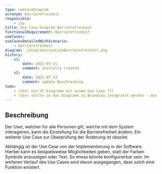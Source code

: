 ```yaml
---
type: useCaseDiagram
acronym: barrierefreiheit
responsible: 
    - jsp
title: Use Case Diagram Barrierefreiheit
functionalRequirement: Barrierefreiheit
useCases:
useCasesDetailedWithScenario:
    - barrierefreiheit
diagram: ./diagrams/useCaseBarrierefreiheit.png
history:
    v1:
        date: 2021-07-21
        comment: initially created
    v2:
        date: 2021-07-23
        comment: update Beschreibung
todo:
    - (sbe) ein UC-Diagramm mit einem Use Case ??? 
    - (sbe) sollte in das Diagramm zu Branding integriert werden - das ist doch derselbe Kontext. Vielleicht können Sie sich da kurzschließen.
---
```


## Beschreibung

Der User, welcher für alle Personen gilt, welche mit dem System interagieren, kann die Einstellung für die Barrierefreiheit ändern. Ein weiterer Use Case zur Überprüfung der Änderung ist obsolet.

Abhängig ist der Use Case von der Implementierung in der Software.
Hierbei kann es beispielsweise Möglichkeiten geben, statt der Farben Symbole anzuzeigen oder Text.
So etwas könnte konfigurierbar sein. Im weiteren Verlauf des Use Cases wird davon ausgegangen, dass solch eine Funktion existiert.



